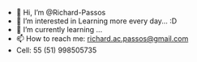 - 👋 Hi, I’m @Richard-Passos
- 👀 I’m interested in Learning more every day... :D
- 🌱 I’m currently learning ...
- 📫 How to reach me: richard.ac.passos@gmail.com
- Cell: 55 (51) 998505735

<!---
Richard-Passos/Richard-Passos is a ✨ special ✨ repository because its `README.md` (this file) appears on your GitHub profile.
You can click the Preview link to take a look at your changes.
--->
